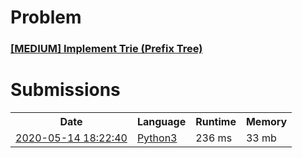 <h1>Problem</h1>
<h3><a href="https://leetcode.com/problems/implement-trie-prefix-tree/description/">[MEDIUM] Implement Trie (Prefix Tree)</a></h3>

<h1>Submissions</h1>
<table>
<tr>
<th>Date</th> <th>Language</th> <th>Runtime</th> <th>Memory</th>
</tr>
<tr>
<td> <a href="https://leetcode.com/submissions/detail/339331336/"> 2020-05-14 18:22:40 </a> </td>
<td> <a href="./0208.%20Implement%20Trie%20%28Prefix%20Tree%29.py"> Python3 </a> </td>
<td> 236 ms </td>
<td> 33 mb </td>
</tr>
</table>